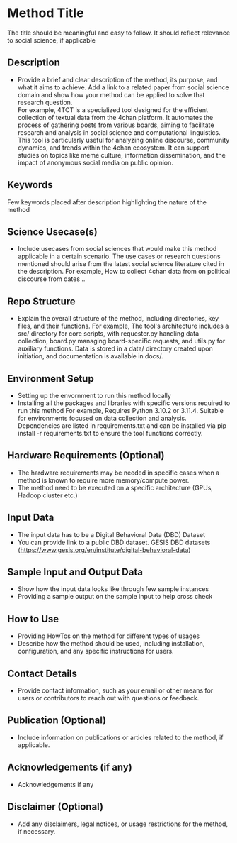 # Method Title
The title should be meaningful and easy to follow. It should reflect relevance to social science, if applicable 

## Description
- Provide a brief and clear description of the method, its purpose, and what it aims to achieve. Add a link to a related paper from social science 
domain and show how your method can be applied to solve that research question.  
For example,
4TCT is a specialized tool designed for the efficient collection of textual data from the 4chan platform. It automates the process of gathering posts from various boards, aiming to facilitate research and analysis in social science and computational linguistics.
This tool is particularly useful for analyzing online discourse, community dynamics, and trends within the 4chan ecosystem. It can support studies on topics like meme culture, information dissemination, and the impact of anonymous social media on public opinion.

## Keywords
Few keywords placed after description highlighting the nature of the method 

## Science Usecase(s)
- Include usecases from social sciences that would make this method applicable in a certain scenario. 
The use cases or research questions mentioned should arise from the latest social science literature cited in the description.
For example,
How to collect 4chan data from on political discourse from dates ..
 

## Repo Structure
- Explain the overall structure of the method, including directories, key files, and their functions.
For example,
The tool's architecture includes a src/ directory for core scripts, with requester.py handling data collection, board.py managing board-specific requests, and utils.py for auxiliary functions. Data is stored in a data/ directory created upon initiation, and documentation is available in docs/.


## Environment Setup
- Setting up the envornment to run this method locally
- Installing all the packages and libraries with specific versions required to run this method
For example, 
Requires Python 3.10.2 or 3.11.4. Suitable for environments focused on data collection and analysis.
Dependencies are listed in requirements.txt and can be installed via pip install -r requirements.txt to ensure the tool functions correctly.


## Hardware Requirements (Optional)
- The hardware requirements may be needed in specific cases when a method is known to require more memory/compute power. 
- The method need to be executed on a specific architecture (GPUs, Hadoop cluster etc.)


## Input Data 
- The input data has to be a Digital Behavioral Data (DBD) Dataset
- You can provide link to a public DBD dataset. GESIS DBD datasets (https://www.gesis.org/en/institute/digital-behavioral-data)


## Sample Input and Output Data
- Show how the input data looks like through few sample instances
- Providing a sample output on the sample input to help cross check 


## How to Use
- Providing HowTos on the method for different types of usages
- Describe how the method should be used, including installation, configuration, and any specific instructions for users.

## Contact Details
- Provide contact information, such as your email or other means for users or contributors to reach out with questions or feedback.

## Publication (Optional)
- Include information on publications or articles related to the method, if applicable.

## Acknowledgements (if any)
- Acknowledgements if any

## Disclaimer (Optional)
- Add any disclaimers, legal notices, or usage restrictions for the method, if necessary.


